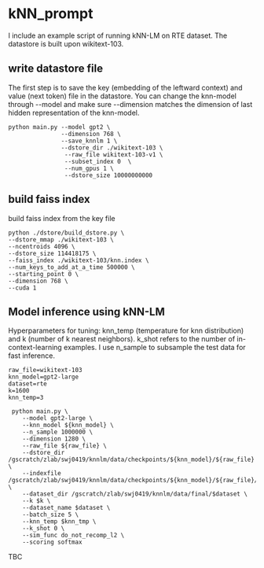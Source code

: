 # kNN_prompt
I include an example script of running kNN-LM on RTE dataset. The datastore is built upon wikitext-103.

## write datastore file
The first step is to save the key (embedding of the leftward context) and value (next token) file in the datastore. You can change the knn-model through --model and make sure --dimension matches the dimension of last hidden representation of the knn-model. 
```
python main.py --model gpt2 \
               --dimension 768 \
               --save_knnlm 1 \
               --dstore_dir ./wikitext-103 \
                --raw_file wikitext-103-v1 \
                --subset_index 0  \
                --num_gpus 1 \
                --dstore_size 10000000000
```

## build faiss index
build faiss index from the key file
```
python ./dstore/build_dstore.py \
--dstore_mmap ./wikitext-103 \
--ncentroids 4096 \
--dstore_size 114418175 \
--faiss_index ./wikitext-103/knn.index \
--num_keys_to_add_at_a_time 500000 \
--starting_point 0 \
--dimension 768 \
--cuda 1
```

## Model inference using kNN-LM
Hyperparameters for tuning: knn_temp (temperature for knn distribution) and k (number of k nearest neighbors). k_shot refers to the number of in-context-learning examples. I use n_sample to subsample the test data for fast inference.
```
raw_file=wikitext-103
knn_model=gpt2-large
dataset=rte
k=1600
knn_temp=3

 python main.py \
    --model gpt2-large \
    --knn_model ${knn_model} \
    --n_sample 1000000 \
    --dimension 1280 \
    --raw_file ${raw_file} \
    --dstore_dir /gscratch/zlab/swj0419/knnlm/data/checkpoints/${knn_model}/${raw_file} \
    --indexfile /gscratch/zlab/swj0419/knnlm/data/checkpoints/${knn_model}/${raw_file}/knn.index \
    --dataset_dir /gscratch/zlab/swj0419/knnlm/data/final/$dataset \
    --k $k \
    --dataset_name $dataset \
    --batch_size 5 \
    --knn_temp $knn_tmp \
    --k_shot 0 \
    --sim_func do_not_recomp_l2 \
    --scoring softmax
```

TBC
